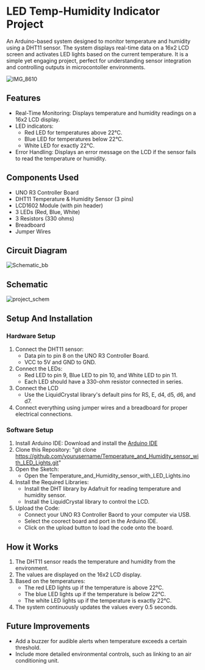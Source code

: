 # LED Temp-Humidity Indicator Project
An Arduino-based system designed to monitor temperature and humidity using a DHT11 sensor. The system displays real-time data on a 16x2 LCD screen and activates LED lights based on the current temperature. It is a simple yet engaging project, perfect for understanding sensor integration and controlling outputs in microcontoller environments.

![IMG_8610](https://github.com/user-attachments/assets/c3cc33a3-904c-4b5f-a592-1393015672c1)
## Features
- Real-Time Monitoring: Displays temperature and humidity readings on a 16x2 LCD display.
- LED indicators:
  - Red LED for temperatures above 22°C.
  - Blue LED for temperatures below 22°C.
  - White LED for exactly 22°C.
- Error Handling: Displays an error message on the LCD if the sensor fails to read the temperature or humidity.

## Components Used
- UNO R3 Controller Board
- DHT11 Temperature & Humidity Sensor (3 pins)
- LCD1602 Module (with pin header)
- 3 LEDs (Red, Blue, White)
- 3 Resistors (330 ohms)
- Breadboard
- Jumper Wires

## Circuit Diagram

![Schematic_bb](https://github.com/user-attachments/assets/dadbc37a-4c1e-4c9f-a15a-e6fb094fd8d7)

## Schematic

![project_schem](https://github.com/user-attachments/assets/bcf68303-6a7d-4a25-841c-ac86b2743aac)
## Setup And Installation
### Hardware Setup
1. Connect the DHT11 sensor:
   - Data pin to pin 8 on the UNO R3 Controller Board.
   - VCC to 5V and GND to GND.
2. Connect the LEDs:
   - Red LED to pin 9, Blue LED to pin 10, and White LED to pin 11.
   - Each LED should have a 330-ohm resistor connected in series.
3. Connect the LCD
   - Use the LiquidCrystal library's default pins for RS, E, d4, d5, d6, and d7.
4. Connect everything using jumper wires and a breadboard for proper electrical connections.
### Software Setup
1. Install Arduino IDE: Download and install the [Arduino IDE](https://www.arduino.cc/en/software)
2. Clone this Repository:
   "git clone https://github.com/yourusername/Temperature_and_Humidity_sensor_with_LED_Lights.git"
4. Open the Sketch:
   - Open the Temperature_and_Humidity_sensor_with_LED_Lights.ino
5. Install the Required Libraries:
   - Install the DHT library by Adafruit for reading temperature and humidity sensor.
   - Install the LiquidCrystal library to control the LCD.
6. Upload the Code:
    - Connect your UNO R3 Controller Baord to your computer via USB.
    - Select the coorect board and port in the Arduino IDE.
    - Click on the upload button to load the code onto the board. 
## How it Works
1. The DHT11 sensor reads the temperature and humidity from the environment.
2. The values are displayed on the 16x2 LCD display.
3. Based on the temperatures:
   - The red LED lights up if the temperature is above 22°C.
   - The blue LED lights up if the temperature is below 22°C.
   - The white LED lights up if the temperature is exactly 22°C.
4. The system continuously updates the values every 0.5 seconds.

## Future Improvements
- Add a buzzer for audible alerts when temperature exceeds a certain threshold.
- Include more detailed environmental controls, such as linking to an air conditioning unit.
   
